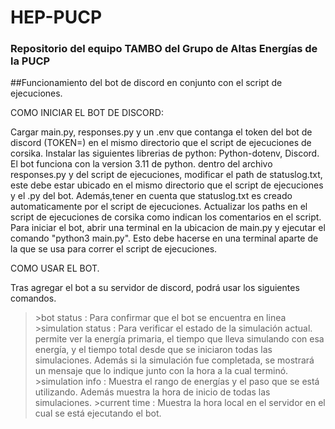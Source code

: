# HEP-PUCP

### Repositorio del equipo TAMBO del Grupo de Altas Energías de la PUCP

##Funcionamiento del bot de discord en conjunto con el script de ejecuciones.

COMO INICIAR EL BOT DE DISCORD:

Cargar main.py, responses.py y un .env que contanga el token del bot de discord (TOKEN=) en el mismo directorio que el script de ejecuciones de corsika.
Instalar las siguientes librerias de python: Python-dotenv, Discord. El bot funciona con la version 3.11 de python.
dentro del archivo responses.py y del script de ejecuciones, modificar el path de statuslog.txt, este debe estar ubicado en el mismo directorio que el script de ejecuciones y el .py del bot. Además,tener en cuenta que statuslog.txt es creado automaticamente por el script de ejecuciones.
Actualizar los paths en el script de ejecuciones de corsika como indican los comentarios en el script.
Para iniciar el bot, abrir una terminal en la ubicacion de main.py y ejecutar el comando "python3 main.py". Esto debe hacerse en una terminal aparte de la que se usa para correr el script de ejecuciones. 

COMO USAR EL BOT.

Tras agregar el bot a su servidor de discord, podrá usar los siguientes comandos.
>\>bot status           : Para confirmar que el bot se encuentra en linea
\>simulation status    : Para verificar el estado de la simulación actual. permite ver la energía primaria, el tiempo que lleva simulando con esa energía, y el tiempo total desde que se iniciaron todas las simulaciones. Además si la simulación fue completada, se mostrará un mensaje que lo indique junto con la hora a la cual terminó.
\>simulation info      : Muestra el rango de energías y el paso que se está utilizando. Además muestra la hora de inicio de todas las simulaciones.
\>current time         : Muestra la hora local en el servidor en el cual se está ejecutando el bot.
